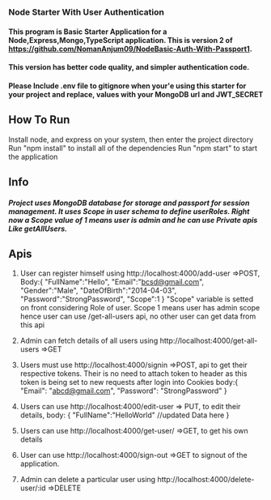 ### Node Starter With User Authentication

#### This program is Basic Starter Application for a Node,Express,Mongo,TypeScript application. This is version 2 of https://github.com/NomanAnjum09/NodeBasic-Auth-With-Passport1.

#### This version has better code quality, and simpler authentication code.

#### Please Include .env file to gitignore when your'e using this starter for your project and replace, values with your MongoDB url and JWT_SECRET

## How To Run
 Install node, and express on your system, then enter the project directory
 Run "npm install" to install all of the dependencies
 Run "npm start" to start the application

## Info
##### Project uses MongoDB database for storage and passport for session management. It uses Scope in user schema to define userRoles. Right now a Scope value of 1 means user is admin and he can use Private apis Like getAllUsers.

## Apis
1) User can register himself using http://localhost:4000/add-user =>POST,
 Body:{ "FullName":"Hello", "Email":"bcsd@gmail.com", "Gender":"Male", "DateOfBirth":"2014-04-03", "Password":"StrongPassword", "Scope":1 }
 "Scope" variable is setted on front considering Role of user. Scope 1 means user has admin scope hence user can use /get-all-users api, no other user can get data from this api

2) Admin can fetch details of all users using http://localhost:4000/get-all-users =>GET

3) Users must use http://localhost:4000/signin =>POST, api to get their respective tokens. Their is no need to attach token to header as this token is being set to new requests after login into Cookies
 body:{ "Email": "abcd@gmail.com", "Password": "StrongPassword" }

4) Users can use http://localhost:4000/edit-user => PUT, to edit their details, body: { "FullName":"HelloWorld" //updated Data here }

5) Users can use http://localhost:4000/get-user/ =>GET, to get his own details

6) User can use http://localhost:4000/sign-out =>GET to signout of the application.

7) Admin can delete a particular user using http://localhost:4000/delete-user/:id =>DELETE